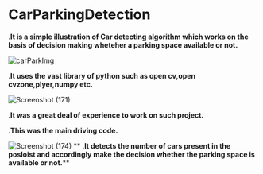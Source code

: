 # CarParkingDetection
.**It is a simple illustration of Car detecting algorithm which works on the basis of decision making wheteher a parking space available or not.**

![carParkImg](https://user-images.githubusercontent.com/82834807/167286985-e879ce42-e350-482e-b8c7-582c062c2c38.png)

.**It uses the vast library of python such as open cv,open cvzone,plyer,numpy etc.**

![Screenshot (171)](https://user-images.githubusercontent.com/82834807/167287090-fa616069-671a-4da1-aeae-4bb006449526.jpg)

.**It was a great deal of experience to work on such project.**

.**This was the main driving code.**

![Screenshot (174)](https://user-images.githubusercontent.com/82834807/167287120-3992b774-8813-40f5-9e14-9757abc06210.png)
**
.**It detects the number of cars present in the posloist and accordingly make the decision whether the parking space is available or not.****
